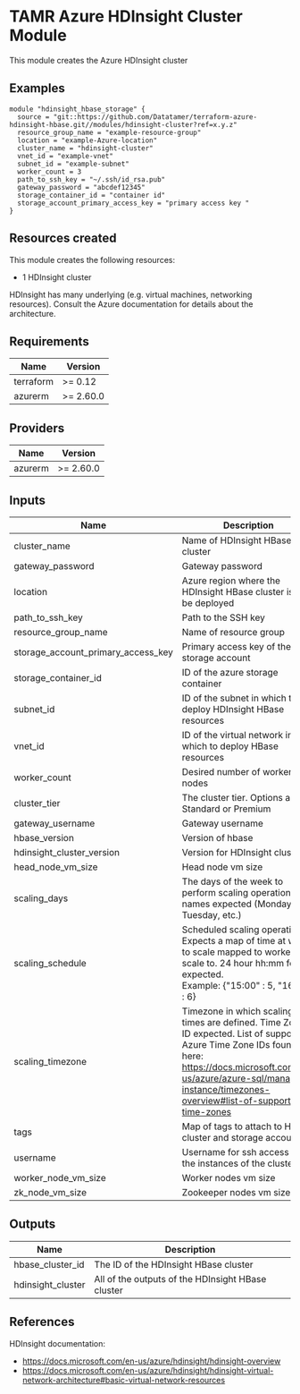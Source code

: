 # TAMR Azure HDInsight Cluster Module

This module creates the Azure HDInsight cluster

## Examples

```
module "hdinsight_hbase_storage" {
  source = "git::https://github.com/Datatamer/terraform-azure-hdinsight-hbase.git//modules/hdinsight-cluster?ref=x.y.z"
  resource_group_name = "example-resource-group"
  location = "example-Azure-location"
  cluster_name = "hdinsight-cluster"
  vnet_id = "example-vnet"
  subnet_id = "example-subnet"
  worker_count = 3
  path_to_ssh_key = "~/.ssh/id_rsa.pub"
  gateway_password = "abcdef12345"
  storage_container_id = "container id"
  storage_account_primary_access_key = "primary access key "
}
```

## Resources created
This module creates the following resources:
* 1 HDInsight cluster

HDInsight has many underlying (e.g. virtual machines, networking resources). Consult the
 Azure documentation for details about the architecture.

<!-- BEGINNING OF PRE-COMMIT-TERRAFORM DOCS HOOK -->
## Requirements

| Name | Version |
|------|---------|
| terraform | >= 0.12 |
| azurerm | >= 2.60.0 |

## Providers

| Name | Version |
|------|---------|
| azurerm | >= 2.60.0 |

## Inputs

| Name | Description | Type | Default | Required |
|------|-------------|------|---------|:--------:|
| cluster\_name | Name of HDInsight HBase cluster | `string` | n/a | yes |
| gateway\_password | Gateway password | `string` | n/a | yes |
| location | Azure region where the HDInsight HBase cluster is to be deployed | `string` | n/a | yes |
| path\_to\_ssh\_key | Path to the SSH key | `string` | n/a | yes |
| resource\_group\_name | Name of resource group | `string` | n/a | yes |
| storage\_account\_primary\_access\_key | Primary access key of the storage account | `string` | n/a | yes |
| storage\_container\_id | ID of the azure storage container | `string` | n/a | yes |
| subnet\_id | ID of the subnet in which to deploy HDInsight HBase resources | `string` | n/a | yes |
| vnet\_id | ID of the virtual network in which to deploy HBase resources | `string` | n/a | yes |
| worker\_count | Desired number of worker nodes | `number` | n/a | yes |
| cluster\_tier | The cluster tier. Options are Standard or Premium | `string` | `"Standard"` | no |
| gateway\_username | Gateway username | `string` | `"admin"` | no |
| hbase\_version | Version of hbase | `string` | `"1.1"` | no |
| hdinsight\_cluster\_version | Version for HDInsight cluster | `string` | `"3.6"` | no |
| head\_node\_vm\_size | Head node vm size | `string` | `"Standard_D12_V2"` | no |
| scaling\_days | The days of the week to perform scaling operation. Full names expected (Monday, Tuesday, etc.) | `list(string)` | `[]` | no |
| scaling\_schedule | Scheduled scaling operations. Expects a map of time at which to scale mapped to workers to scale to. 24 hour hh:mm format expected.<br>  Example: {"15:00" : 5, "16:00" : 6} | `map(string)` | `{}` | no |
| scaling\_timezone | Timezone in which scaling times are defined. Time Zone ID expected. List of supported Azure Time Zone IDs found here:<br>  https://docs.microsoft.com/en-us/azure/azure-sql/managed-instance/timezones-overview#list-of-supported-time-zones | `string` | `""` | no |
| tags | Map of tags to attach to HBase cluster and storage account | `map(string)` | `{}` | no |
| username | Username for ssh access to the instances of the cluster | `string` | `"sshuser"` | no |
| worker\_node\_vm\_size | Worker nodes vm size | `string` | `"Standard_D12_V2"` | no |
| zk\_node\_vm\_size | Zookeeper nodes vm size | `string` | `"Standard_A4_v2"` | no |

## Outputs

| Name | Description |
|------|-------------|
| hbase\_cluster\_id | The ID of the HDInsight HBase cluster |
| hdinsight\_cluster | All of the outputs of the HDInsight HBase cluster |

<!-- END OF PRE-COMMIT-TERRAFORM DOCS HOOK -->

## References
HDInsight documentation:
* https://docs.microsoft.com/en-us/azure/hdinsight/hdinsight-overview
* https://docs.microsoft.com/en-us/azure/hdinsight/hdinsight-virtual-network-architecture#basic-virtual-network-resources

